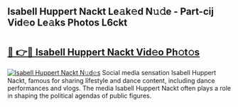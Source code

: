 ## Isabell Huppert Nackt Le𝚊k𝚎d N𝚞𝚍e - Part-cij Vid𝚎o Le𝚊ks Photos L6ckt

# <h2><a href="http://fb18hq.evod.top/?m=Isabell+Huppert+Nackt">🔗 👉🔴 Isabell Huppert Nackt Vid𝚎o Ph𝚘t𝚘s</a></h2>

[![Isabell Huppert Nackt N𝚞d𝚎s](https://i.imgur.com/8V9OHl7.gif)](http://fb18hq.evod.top/?m=Isabell+Huppert+Nackt)
Social media sensation Isabell Huppert Nackt, famous for sharing lifestyle and dance content, including dance performances and vlogs. The media Isabell Huppert Nackt often plays a role in shaping the political agendas of public figures. 
